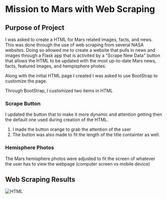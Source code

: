 # Mission to Mars with Web Scraping

## Purpose of Project

I was asked to create a HTML for Mars related images, facts, and news. This was done through the use of web scraping from several NASA websites. Doing so allowed me to create a website that pulls in news and images through a Flask app that is activited by a "Scrape New Data" button that allows the HTML to be updated with the most up-to-date Mars news, facts, featured images, and hempisphere photes. 

Along with the initial HTML page I created I was asked to use BootStrap to customize the page.

Through BootStrap, I customized two items in HTML

### Scrape Button

I updated the button that to make it more dynamic and attention getting then the default one used during creation of the HTML. 
  1) I made the button orange to grab the attention of the user
  2) The button was also made to fit the length of the title containter as well.

### Hemisphere Photos

The Mars hemisphere photos were adjusted to fit the screen of whatever the user has to view the webpage (computer screen vs mobile device)

## Web Scraping Results

![HTML](https://user-images.githubusercontent.com/100856534/172063785-19078b56-da7a-48b5-8f98-76e35939df58.png)
